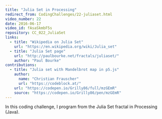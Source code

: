 ```yaml
---
title: "Julia Set in Processing"
redirect_from: CodingChallenges/22-juliaset.html
video_number: 22
date: 2016-06-17
video_id: fAsaSkmbF5s
repository: CC_022_JuliaSet
links:
  - title: "Wikipedia on Julia Set"
    url: "https://en.wikipedia.org/wiki/Julia_set"
  - title: "Julia Set page"
    url: "http://paulbourke.net/fractals/juliaset/"
    author: "Paul Bourke"
contributions:
  - title: "Julia set with Mandelbrot map in p5.js"
    author:
      name: "Christian Frauscher"
      url: "https://codeblock.at/"
    url: "https://codepen.io/Grilly86/full/mzGEmR"
    source: "https://codepen.io/Grilly86/pen/mzGEmR"
---
```


In this coding challenge, I program from the Julia Set fractal in Processing (Java).
